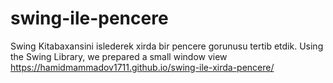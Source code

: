 # swing-ile-pencere
Swing Kitabaxansini islederek xirda bir pencere gorunusu tertib etdik.
Using the Swing Library, we prepared a small window view
https://hamidmammadov1711.github.io/swing-ile-xirda-pencere/
